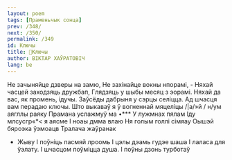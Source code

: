 ```yaml
---
layout: poem
tags: [Праменьчык сонца]
prev: /348/
next: /350/
permalink: /349
id: Ключы
title: 🚧Ключы
author: ВІКТАР ХАЎРАТОВІЧ
lang: be
---
```



Не зачыняйце дзверы на замю, Не захінайце вокны нпорамі, - Няхай часцей заходзяць дружбап, Глядзяць у шыбы месяц з эорамі. Няхай да вас, як промень, ідучы. Заўсёды дабрыня у сэрцы селіцца. Ад шчасця вам перадаю ключы.
Што выкаваў я ў вогненнай мяцеліцы
/|а/»й
/ н/ум аягллы раяку Прамана услажмуў ма •*** У лужмнах пялам Іду млсусгр«*< я аясме I ноаы дмма влаю
Ня голым голлі сімяау Оышэй бяроэка ўэмоацв Тралача жаўранак
- Жыву
I поўніць пасмяй лроомь
I цэлы дэамь гудэе шаша I лаласа для ўэлату.
I шчасцом поўміцца душа. I поўны дзонь турботаў
